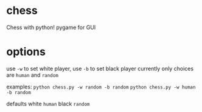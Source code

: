 # chess
Chess with python! pygame for GUI

# options
use `-w` to set white player, use `-b` to set black player
currently only choices are `human` and `random`

examples:
`python chess.py -w random -b random`
`python chess.py -w human -b random`

defaults white `human` black `random`
